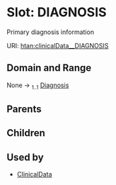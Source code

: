 
# Slot: DIAGNOSIS

Primary diagnosis information

URI: [htan:clinicalData__DIAGNOSIS](https://w3id.org/htan/clinicalData__DIAGNOSIS)


## Domain and Range

None &#8594;  <sub>1..1</sub> [Diagnosis](Diagnosis.md)

## Parents


## Children


## Used by

 * [ClinicalData](ClinicalData.md)
